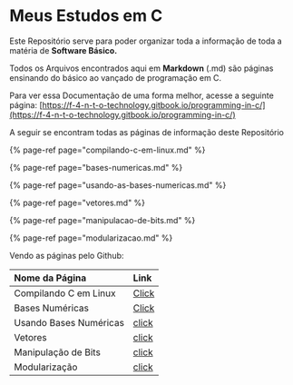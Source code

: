 # Meus Estudos em C

Este Repositório serve para poder organizar toda a informação de toda a matéria de **Software Básico.**

Todos os Arquivos encontrados aqui em **Markdown** \(.md\) são páginas ensinando do básico ao vançado de programação em C.

Para ver essa Documentação de uma forma melhor, acesse a seguinte página: [https://f-4-n-t-o-technology.gitbook.io/programming-in-c/](https://f-4-n-t-o-technology.gitbook.io/programming-in-c/)

A seguir se encontram todas as páginas de informação deste Repositório

{% page-ref page="compilando-c-em-linux.md" %}

{% page-ref page="bases-numericas.md" %}

{% page-ref page="usando-as-bases-numericas.md" %}

{% page-ref page="vetores.md" %}

{% page-ref page="manipulacao-de-bits.md" %}

{% page-ref page="modularizacao.md" %}

Vendo as páginas pelo Github:

| Nome da Página | Link |
| :--- | :--- |
| Compilando C em Linux | [Click](compilando-c-em-linux) |
| Bases Numéricas |[Click](bases-numericas) |
| Usando Bases Numéricas | [click](usando-as-bases-numericas) |
| Vetores | [click](vetores) |
| Manipulação de Bits | [click](manipulacao-de-bits) |
| Modularização | [click](modularizacao) |

